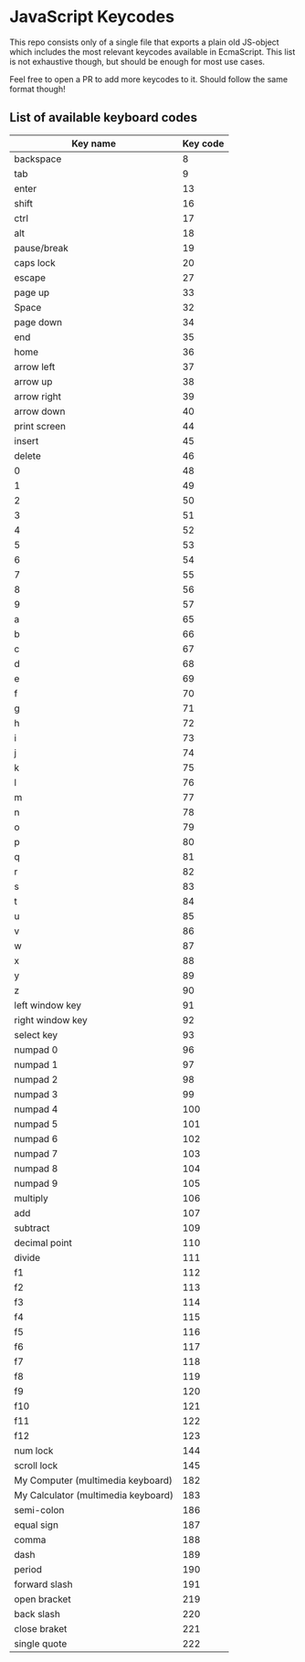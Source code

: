 # JavaScript Keycodes

This repo consists only of a single file that exports a plain old JS-object which includes the most relevant keycodes available in EcmaScript. This list is not exhaustive though, but should be enough for most use cases. 

Feel free to open a PR to add more keycodes to it. Should follow the same format though!

## List of available keyboard codes
|Key name| Key code|
|--- |--- |
|backspace|8|
|tab|9|
|enter|13|
|shift|16|
|ctrl|17|
|alt|18|
|pause/break|19|
|caps lock|20|
|escape|27|
|page up|33|
|Space|32|
|page down|34|
|end|35|
|home|36|
|arrow left|37|
|arrow up|38|
|arrow right|39|
|arrow down|40|
|print screen|44|
|insert|45|
|delete|46|
|0|48|
|1|49|
|2|50|
|3|51|
|4|52|
|5|53|
|6|54|
|7|55|
|8|56|
|9|57|
|a|65|
|b|66|
|c|67|
|d|68|
|e|69|
|f|70|
|g|71|
|h|72|
|i|73|
|j|74|
|k|75|
|l|76|
|m|77|
|n|78|
|o|79|
|p|80|
|q|81|
|r|82|
|s|83|
|t|84|
|u|85|
|v|86|
|w|87|
|x|88|
|y|89|
|z|90|
|left window key|91|
|right window key|92|
|select key|93|
|numpad 0|96|
|numpad 1|97|
|numpad 2|98|
|numpad 3|99|
|numpad 4|100|
|numpad 5|101|
|numpad 6|102|
|numpad 7|103|
|numpad 8|104|
|numpad 9|105|
|multiply|106|
|add|107|
|subtract|109|
|decimal point|110|
|divide|111|
|f1|112|
|f2|113|
|f3|114|
|f4|115|
|f5|116|
|f6|117|
|f7|118|
|f8|119|
|f9|120|
|f10|121|
|f11|122|
|f12|123|
|num lock|144|
|scroll lock|145|
|My Computer (multimedia keyboard)|182|
|My Calculator (multimedia keyboard)|183|
|semi-colon|186|
|equal sign|187|
|comma|188|
|dash|189|
|period|190|
|forward slash|191|
|open bracket|219|
|back slash|220|
|close braket|221|
|single quote|222|
